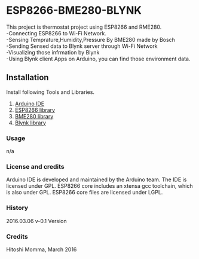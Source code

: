 # ESP8266-BME280-BLYNK

This project is thermostat project using ESP8266 and RME280.<br>
-Connecting ESP8266 to Wi-Fi Network.<br> 
-Sensing Temprature,Humidity,Pressure By BME280 made by Bosch<br>
-Sending Sensed data to Blynk server through Wi-Fi Network<br>
-Visualizing those infrmation by Blynk<br>
-Using Blynk client Apps on Arduino, you can find those environment data.<br>

## Installation
Install following Tools and Libraries.<br>
1. [Arduino IDE](https://www.arduino.cc/en/Main/Software)<br>
1. [ESP8266 library](https://github.com/esp8266/Arduino)<br>
1. [BME280 library](https://github.com/embeddedadventures/BME280)<br>
1. [Blynk library](https://github.com/blynkkk)<br>

### Usage
n/a

### License and credits ###
Arduino IDE is developed and maintained by the Arduino team. The IDE is licensed under GPL.
ESP8266 core includes an xtensa gcc toolchain, which is also under GPL.
ESP8266 core files are licensed under LGPL.


### History
2016.03.06 v-0.1 Version

### Credits
 Hitoshi Momma, March 2016

